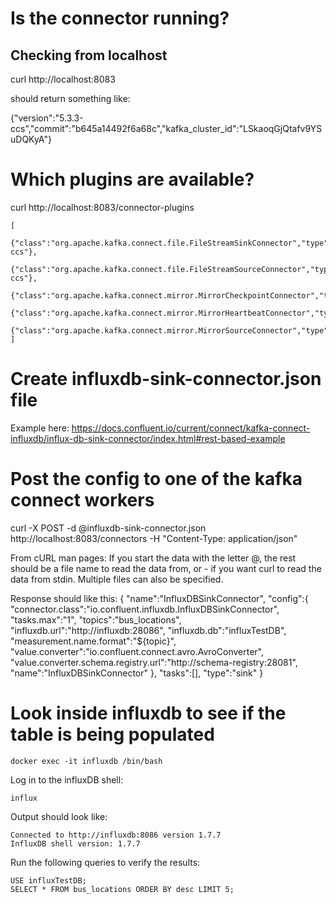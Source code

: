 # Is the connector running?
## Checking from localhost
curl http://localhost:8083

should return something like:

{"version":"5.3.3-ccs","commit":"b645a14492f6a68c","kafka_cluster_id":"LSkaoqGjQtafv9YSuDQKyA"}

# Which plugins are available?
curl http://localhost:8083/connector-plugins

```
[
  {"class":"org.apache.kafka.connect.file.FileStreamSinkConnector","type":"sink","version":"5.4.1-ccs"},
  {"class":"org.apache.kafka.connect.file.FileStreamSourceConnector","type":"source","version":"5.4.1-ccs"},
  {"class":"org.apache.kafka.connect.mirror.MirrorCheckpointConnector","type":"source","version":"1"},
  {"class":"org.apache.kafka.connect.mirror.MirrorHeartbeatConnector","type":"source","version":"1"},
  {"class":"org.apache.kafka.connect.mirror.MirrorSourceConnector","type":"source","version":"1"}
]
```
# Create influxdb-sink-connector.json file
Example here: https://docs.confluent.io/current/connect/kafka-connect-influxdb/influx-db-sink-connector/index.html#rest-based-example

# Post the config to one of the kafka connect workers
curl -X POST -d @influxdb-sink-connector.json http://localhost:8083/connectors -H "Content-Type: application/json"

From cURL man pages: If you start the data with the letter @, the rest should be a file name to read the data from, or - if you want curl to read the data from stdin. Multiple files can also be specified.

Response should like this:
{
  "name":"InfluxDBSinkConnector",
  "config":{
    "connector.class":"io.confluent.influxdb.InfluxDBSinkConnector",
     "tasks.max":"1",
     "topics":"bus_locations",
     "influxdb.url":"http://influxdb:28086",
     "influxdb.db":"influxTestDB",
     "measurement.name.format":"${topic}",
     "value.converter":"io.confluent.connect.avro.AvroConverter",
     "value.converter.schema.registry.url":"http://schema-registry:28081",
     "name":"InfluxDBSinkConnector"
  },
  "tasks":[],
  "type":"sink"
}

# Look inside influxdb to see if the table is being populated
```
docker exec -it influxdb /bin/bash
```

Log in to the influxDB shell:
```
influx
```

Output should look like:
```
Connected to http://influxdb:8086 version 1.7.7
InfluxDB shell version: 1.7.7
```

Run the following queries to verify the results:
```
USE influxTestDB;
SELECT * FROM bus_locations ORDER BY desc LIMIT 5;
```